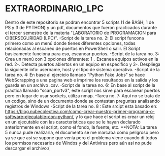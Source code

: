# EXTRAORDINARIO_LPC
Dentro de este repositorio se podran encontrar 5 scripts (1 de BASH, 1 de PS y 3 de PYTHON) y un pdf, documentos que fueron practicados durante el tercer semestre de la materia "LABORATORIO de PROGRAMACION para CIBERSEGURIDAD (LPC)".  -Script de la tarea no. 2: El script funcona primero como un menú donde tienes diferentes opciones, todas relacionadas al escaneo de puertos en PowerShell o salir. El Script basicamente funciona para eso, escanear puertos.  -Script de la tarea no. 3: Crea un menú con 3 opciones diferentes: 1-. Escanea equipos activos en la red. 2-. Detecta puertos abiertos en un equipo en especifico y 3-. Despliega la siguiente info: username, host y el tipo de sistema operativo.  -Script de la tarea no. 4: En base al ejercicio llamado "Python Fake Jobs" se hace WebScrapping a una pagina web e imprime los resultados en la salida y los guarda en un archivo .csv.  -Script de la tarea no. 6: En base al script de la practica llamado "scan_portv3", este script nos sirve para escanear puertos pero en lugar de usar sockets, utiliza nmap.  -Tarea no. 7: Aquí no se trata de un codigo, sino de un documento donde se contestan preguntas analisando registros de Windows  -Script de la tarea no. 8 : Este srcipt esta basado en: https://blog.nubecolectiva.com/como-crear-nuestro-primer-programa-o-software-ejecutable-con-python/, y lo que hace el script es crear un reloj en un ejecutable con las caracteristicas que se le hayan declarado anteriormente en el script, como el fondo, la fuente, etc.  **NOTA: La tarea 5 nunca pude realizarla, el documento se me marcaba como peligroso pero ya se que asi se supone que venía pero el problema viene cuando di todos los permisos necesarios de Windos y del Antivirus pero aún asi no pude descargar el archivo:(
